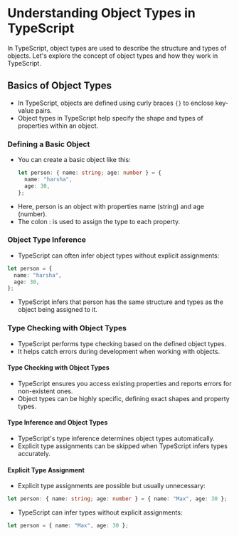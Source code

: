 # Understanding Object Types in TypeScript

In TypeScript, object types are used to describe the structure and types of objects. Let's explore the concept of object types and how they work in TypeScript.

## Basics of Object Types

- In TypeScript, objects are defined using curly braces `{}` to enclose key-value pairs.
- Object types in TypeScript help specify the shape and types of properties within an object.

### Defining a Basic Object

- You can create a basic object like this:
  ```typescript
  let person: { name: string; age: number } = {
    name: "harsha",
    age: 30,
  };
- Here, person is an object with properties name (string) and age (number).
- The colon : is used to assign the type to each property.


### Object Type Inference
- TypeScript can often infer object types without explicit assignments:
```typescript
let person = {
  name: "harsha",
  age: 30,
};
```
- TypeScript infers that person has the same structure and types as the object being assigned to it.

### Type Checking with Object Types
- TypeScript performs type checking based on the defined object types.
- It helps catch errors during development when working with objects.

#### Type Checking with Object Types
- TypeScript ensures you access existing properties and reports errors for non-existent ones.
- Object types can be highly specific, defining exact shapes and property types.

#### Type Inference and Object Types
- TypeScript's type inference determines object types automatically.
- Explicit type assignments can be skipped when TypeScript infers types accurately.

#### Explicit Type Assignment
- Explicit type assignments are possible but usually unnecessary:
```typescript
let person: { name: string; age: number } = { name: "Max", age: 30 };
```

- TypeScript can infer types without explicit assignments:
```typescript
let person = { name: "Max", age: 30 };
```
